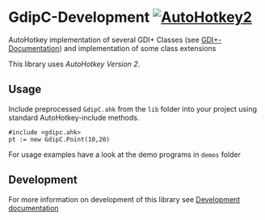 # GdipC-Development [![AutoHotkey2](https://img.shields.io/badge/Language-AutoHotkey2-red.svg)](https://autohotkey.com/)


AutoHotkey implementation of several GDI+ Classes (see [GDI+-Documentation](https://msdn.microsoft.com/en-us/library/windows/desktop/ms534487(v=vs.85).aspx))
and implementation of some class extensions

This library uses *AutoHotkey Version 2*.


## Usage 

Include preprocessed `GdipC.ahk` from the `lib` folder into your project using standard AutoHotkey-include methods.

```autohotkey
#include <gdipc.ahk>
pt := new GdipC.Point(10,20)
```

For usage examples have a look at the demo programs in `demos` folder

## Development

For more information on development of this library see [Development documentation](develop.md)